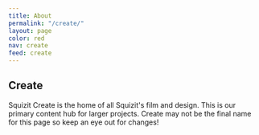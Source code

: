 ```yaml
---
title: About
permalink: "/create/"
layout: page
color: red
nav: create
feed: create
---
```


## Create
Squizit Create is the home of all Squizit's film and design. This is our primary content hub for larger projects. Create may not be the final name for this page so keep an eye out for changes!
